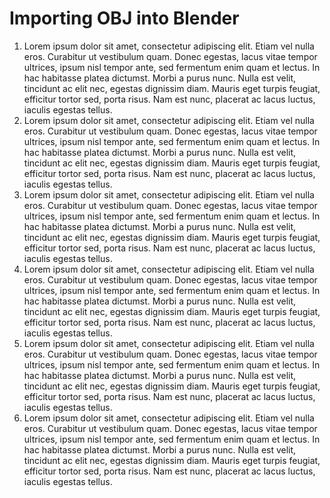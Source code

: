 <!---
title: Importing OBJ into Blender
path: /buildtheearth/rendering/mineways
version: 1.0.0
authors:
    - @VapoR
--->

# Importing OBJ into Blender

1. Lorem ipsum dolor sit amet, consectetur adipiscing elit. Etiam vel nulla eros. Curabitur ut vestibulum quam. Donec egestas, lacus vitae tempor ultrices, ipsum nisl tempor ante, sed fermentum enim quam et lectus. In hac habitasse platea dictumst. Morbi a purus nunc. Nulla est velit, tincidunt ac elit nec, egestas dignissim diam. Mauris eget turpis feugiat, efficitur tortor sed, porta risus. Nam est nunc, placerat ac lacus luctus, iaculis egestas tellus.
2. Lorem ipsum dolor sit amet, consectetur adipiscing elit. Etiam vel nulla eros. Curabitur ut vestibulum quam. Donec egestas, lacus vitae tempor ultrices, ipsum nisl tempor ante, sed fermentum enim quam et lectus. In hac habitasse platea dictumst. Morbi a purus nunc. Nulla est velit, tincidunt ac elit nec, egestas dignissim diam. Mauris eget turpis feugiat, efficitur tortor sed, porta risus. Nam est nunc, placerat ac lacus luctus, iaculis egestas tellus.
3. Lorem ipsum dolor sit amet, consectetur adipiscing elit. Etiam vel nulla eros. Curabitur ut vestibulum quam. Donec egestas, lacus vitae tempor ultrices, ipsum nisl tempor ante, sed fermentum enim quam et lectus. In hac habitasse platea dictumst. Morbi a purus nunc. Nulla est velit, tincidunt ac elit nec, egestas dignissim diam. Mauris eget turpis feugiat, efficitur tortor sed, porta risus. Nam est nunc, placerat ac lacus luctus, iaculis egestas tellus.
4. Lorem ipsum dolor sit amet, consectetur adipiscing elit. Etiam vel nulla eros. Curabitur ut vestibulum quam. Donec egestas, lacus vitae tempor ultrices, ipsum nisl tempor ante, sed fermentum enim quam et lectus. In hac habitasse platea dictumst. Morbi a purus nunc. Nulla est velit, tincidunt ac elit nec, egestas dignissim diam. Mauris eget turpis feugiat, efficitur tortor sed, porta risus. Nam est nunc, placerat ac lacus luctus, iaculis egestas tellus.
5. Lorem ipsum dolor sit amet, consectetur adipiscing elit. Etiam vel nulla eros. Curabitur ut vestibulum quam. Donec egestas, lacus vitae tempor ultrices, ipsum nisl tempor ante, sed fermentum enim quam et lectus. In hac habitasse platea dictumst. Morbi a purus nunc. Nulla est velit, tincidunt ac elit nec, egestas dignissim diam. Mauris eget turpis feugiat, efficitur tortor sed, porta risus. Nam est nunc, placerat ac lacus luctus, iaculis egestas tellus.
6. Lorem ipsum dolor sit amet, consectetur adipiscing elit. Etiam vel nulla eros. Curabitur ut vestibulum quam. Donec egestas, lacus vitae tempor ultrices, ipsum nisl tempor ante, sed fermentum enim quam et lectus. In hac habitasse platea dictumst. Morbi a purus nunc. Nulla est velit, tincidunt ac elit nec, egestas dignissim diam. Mauris eget turpis feugiat, efficitur tortor sed, porta risus. Nam est nunc, placerat ac lacus luctus, iaculis egestas tellus.